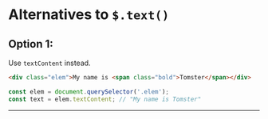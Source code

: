 # Alternatives to `$.text()`


## Option 1:

Use `textContent` instead.

```html
<div class="elem">My name is <span class="bold">Tomster</span></div>
```

```js
const elem = document.querySelector('.elem');
const text = elem.textContent; // "My name is Tomster"
```


---
